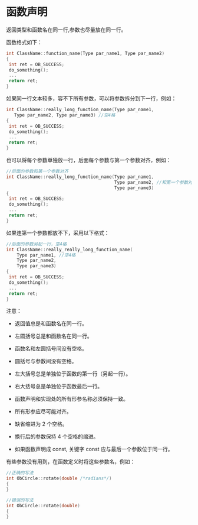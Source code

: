 函数声明 
=========================



返回类型和函数名在同一行,参数也尽量放在同一行。

函数格式如下：

```cpp
int ClassName::function_name(Type par_name1, Type par_name2)
{
 int ret = OB_SUCCESS;
 do_something();
 ...
 return ret;
}
```



如果同一行文本较多，容不下所有参数，可以将参数拆分到下一行，例如：

```cpp
int ClassName::really_long_function_name(Type par_name1,
   Type par_name2, Type par_name3) //空4格
{
 int ret = OB_SUCCESS;
 do_something();
 ...
 return ret;
}
```



也可以将每个参数单独放一行，后面每个参数与第一个参数对齐，例如：

```cpp
//后面的参数和第一个参数对齐
int ClassName::really_long_function_name(Type par_name1,
                                         Type par_name2, //和第一个参数对齐
                                         Type par_name3)
{
 int ret = OB_SUCCESS;
 do_something();
 ...
 return ret;
}
```



如果连第一个参数都放不下，采用以下格式：

```cpp
//后面的参数另起一行，空4格
int ClassName::really_really_long_function_name(
    Type par_name1, //空4格
    Type par_name2,
    Type par_name3)
{
 int ret = OB_SUCCESS;
 do_something();
 ...
 return ret;
}
```



注意：

* 返回值总是和函数名在同一行。

  

* 左圆括号总是和函数名在同一行。

  

* 函数名和左圆括号间没有空格。

  

* 圆括号与参数间没有空格。

  

* 左大括号总是单独位于函数的第一行（另起一行）。

  

* 右大括号总是单独位于函数最后一行。

  

* 函数声明和实现处的所有形参名称必须保持一致。

  

* 所有形参应尽可能对齐。

  

* 缺省缩进为 2 个空格。

  

* 换行后的参数保持 4 个空格的缩进。

  

* 如果函数声明成 const, 关键字 const 应与最后一个参数位于同一行。

  






有些参数没有用到，在函数定义时将这些参数名，例如：

```cpp
//正确的写法
int ObCircle::rotate(double /*radians*/)
{
}

//错误的写法
int ObCircle::rotate(double)
{
}
```


